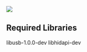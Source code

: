 ![](https://github.com/evan1026/blink1-control/workflows/C/C++%20CI/badge.svg?branch=master)

Required Libraries
------------------
libusb-1.0.0-dev libhidapi-dev
